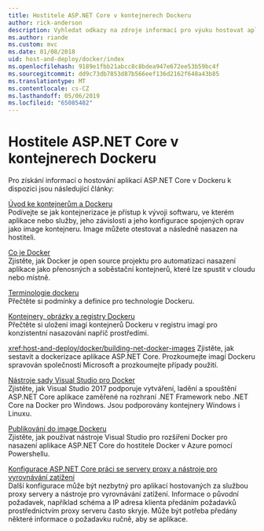 ```yaml
---
title: Hostitele ASP.NET Core v kontejnerech Dockeru
author: rick-anderson
description: Vyhledat odkazy na zdroje informací pro výuku hostovat aplikace ASP.NET Core v kontejnerech Dockeru.
ms.author: riande
ms.custom: mvc
ms.date: 01/08/2018
uid: host-and-deploy/docker/index
ms.openlocfilehash: 9189e1fbb21abcc8c8bdea947e672ee53b59bc4f
ms.sourcegitcommit: dd9c73db7853d87b566eef136d2162f648a43b85
ms.translationtype: MT
ms.contentlocale: cs-CZ
ms.lasthandoff: 05/06/2019
ms.locfileid: "65085482"
---
```

# <a name="host-aspnet-core-in-docker-containers"></a>Hostitele ASP.NET Core v kontejnerech Dockeru

Pro získání informací o hostování aplikací ASP.NET Core v Dockeru k dispozici jsou následující články:

[Úvod ke kontejnerům a Dockeru](/dotnet/standard/microservices-architecture/container-docker-introduction/index)  
Podívejte se jak kontejnerizace je přístup k vývoji softwaru, ve kterém aplikace nebo služby, jeho závislosti a jeho konfigurace spojených oprav jako image kontejneru. Image můžete otestovat a následně nasazen na hostiteli.

[Co je Docker](/dotnet/standard/microservices-architecture/container-docker-introduction/docker-defined)  
Zjistěte, jak Docker je open source projektu pro automatizaci nasazení aplikace jako přenosných a soběstační kontejnerů, které lze spustit v cloudu nebo místně.

[Terminologie dockeru](/dotnet/standard/microservices-architecture/container-docker-introduction/docker-terminology)  
Přečtěte si podmínky a definice pro technologie Dockeru.

[Kontejnery, obrázky a registry Dockeru](/dotnet/standard/microservices-architecture/container-docker-introduction/docker-containers-images-registries)  
Přečtěte si uložení imagí kontejnerů Dockeru v registru imagí pro konzistentní nasazování napříč prostředími.

<xref:host-and-deploy/docker/building-net-docker-images> Zjistěte, jak sestavit a dockerizace aplikace ASP.NET Core. Prozkoumejte imagí Dockeru spravován společností Microsoft a prozkoumejte případy použití.

[Nástroje sady Visual Studio pro Docker](xref:host-and-deploy/docker/visual-studio-tools-for-docker)  
Zjistěte, jak Visual Studio 2017 podporuje vytváření, ladění a spouštění ASP.NET Core aplikace zaměřené na rozhraní .NET Framework nebo .NET Core na Docker pro Windows. Jsou podporovány kontejnery Windows i Linuxu.

[Publikování do image Dockeru](/azure/vs-azure-tools-docker-hosting-web-apps-in-docker)  
Zjistěte, jak používat nástroje Visual Studio pro rozšíření Docker pro nasazení aplikace ASP.NET Core do hostitele Docker v Azure pomocí Powershellu.

[Konfigurace ASP.NET Core práci se servery proxy a nástroje pro vyrovnávání zatížení](xref:host-and-deploy/proxy-load-balancer)  
Další konfigurace může být nezbytný pro aplikací hostovaných za službou proxy servery a nástroje pro vyrovnávání zatížení. Informace o původní požadavek, například schéma a IP adresa klienta předáním požadavků prostřednictvím proxy serveru často skryje. Může být potřeba předány některé informace o požadavku ručně, aby se aplikace.
